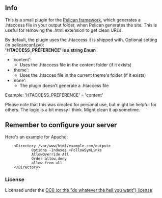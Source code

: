 ## Info

This is a small plugin for the [Pelican framework](https://getpelican.com), which generates a .htaccess file in your output folder, when Pelican generates the site. This is useful for removing the .html extension to get clean URLs.

By default, the plugin uses the .htaccess it is shipped with.
Optional setting (in pelicanconf.py):  
**'HTACCESS_PREFERENCE' is a string Enum**

- 'content':
  - Uses the .htaccess file in the content folder (if it exists)
- 'theme':
  - Uses the .htacces file in the current theme's folder (if it exists)
- 'none':
  - The plugin doesn't generate a .htaccess file

Example:
'HTACCESS_PREFERENCE' = 'content'

Please note that this was created for personal use, but might be helpful for others. The logic is a bit messy I think. Might clean it up sometime.

## Remember to configure your server

Here's an example for Apache:

        <Directory /var/www/html/example.com/output> 
                Options -Indexes +FollowSymLinks 
                AllowOverride All 
                Order allow,deny 
                allow from all 
        </Directory> 

### License

Licensed under the [CC0 (or the "do whatever the hell you want") license](https://creativecommons.org/publicdomain/zero/1.0/)
